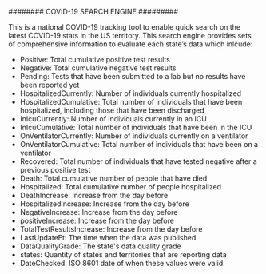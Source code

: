 ########   COVID-19 SEARCH ENGINE   #########

This is a national COVID-19 tracking tool to enable quick search on the latest COVID-19 stats in the US territory. This search engine provides sets of comprehensive information to evaluate each state’s data which inlcude:
- Positive: Total cumulative positive test results
- Negative: Total cumulative negative test results
- Pending: Tests that have been submitted to a lab but no results have been reported yet
- HospitalizedCurrently: Number of individuals currently hospitalized
- HospitalizedCumulative: Total number of individuals that have been hospitalized, including those that have been discharged
- InIcuCurrently: Number of individuals currently in an ICU
- InIcuCumulative: Total number of individuals that have been in the ICU
- OnVentilatorCurrently: Number of individuals currently on a ventilator
- OnVentilatorCumulative: Total number of individuals that have been on a ventilator
- Recovered: Total number of individuals that have tested negative after a previous positive test
- Death: Total cumulative number of people that have died
- Hospitalized: Total cumulative number of people hospitalized
- DeathIncrease: Increase from the day before
- HospitalizedIncrease: Increase from the day before
- NegativeIncrease: Increase from the day before
- positiveIncrease: Increase from the day before
- TotalTestResultsIncrease: Increase from the day before
- LastUpdateEt: The time when the data was published
- DataQualityGrade: The state's data quality grade
- states: Quantity of states and territories that are reporting data
- DateChecked: ISO 8601 date of when these values were valid.

